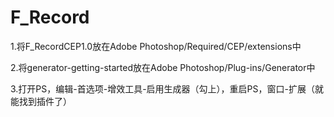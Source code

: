 # F_Record
1.将F_RecordCEP1.0放在Adobe Photoshop/Required/CEP/extensions中

2.将generator-getting-started放在Adobe Photoshop/Plug-ins/Generator中

3.打开PS，编辑-首选项-增效工具-启用生成器（勾上），重启PS，窗口-扩展（就能找到插件了）
